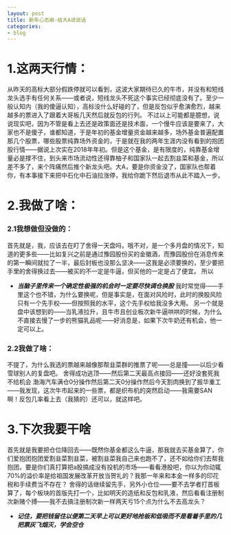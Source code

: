 ```yaml
---
layout: post
title: 新年心态崩-给大A说说话
categories:
- blog
---
```


# 1.这两天行情：
从昨天的高标大部分假跌停就可以看到，这波大家期待已久的牛市，并没有和短线龙头选手有任何关系——或者说，短线龙头不死这个事实已经彻底没有了。至少一般认知内（我的傻逼认知），高标没什么好碰的了，但是反包似乎愈演愈烈，越来越多的票进入了跟着大哥板几天然后就反包的行列。
不过以上可能都是臆想，说说现实吧，因为不管是看上去还是政策面还是技术面，一个慢牛应该是要来了，大家也不是傻子，谁都知道，于是年初的基金增量资金越来越多，场外基金普遍配置那几个股票，哪些股票纯靠场外资金的，于是就在我的两年生涯内没有看到的抱团股行情——据说上次实在2018年年初。但是这个基金，是有限度的，纯靠基金增量必是撑不住，到头来市场流动性还得靠柚子和国家队一起去割韭菜和基金，所以差不多了，来个阵痛然后推个新龙头吧。大A，要是你资金没了，国家队也帮着你，有本事接下来把中石化中石油拉涨停，我给你跪下然后退市从此不踏入一步。
# 2.我做了啥：
### 2.1我想做但没做的：
首先就是，我，应该去在盯了舍得一天盘吗，哦不对，是一个多月盘的情况下，知道的更多些——比如复兴之前是通过豫园股份买的金徽酒，而豫园股份在消息传来的第一瞬间就拉了一半，最后封板也没那么坚决——这我是必须要换的，至少要把手里的舍得换过去——被买的不一定是牛逼，但买他的一定是占了便宜。
所以
- ***当脑子里传来一个确定性极强的机会时一定要尽快调仓换股***
我时常觉得——手里这个也不错，为什么要换呢，但是事实是，在面对风险时，此时的换股风险只有一个先手权——但按照我的水平，这个先手权给我没多大用。
另一个就是盘中该想到的——当乳液拉升，且牛市且创业板次新牛逼哄哄的时候，为什么不直接去慢了一步的熊猫乳品呢——好消息是，如果下次牛奶还有机会，他一定可以上。

### 2.2我做了啥：
不提了，为什么我选的票越来越像那帮韭菜群的推票了呢——总是撞——以后少看雪球别人的复盘吧。
舍得成功逃顶——然后第二天最高点接回——还好没套死我不给机会
渤海汽车满仓0分操作然后第二天0分操作然后今天割肉换到了振华重工——我发现，这次牛市起来的一些票，都是织布机的突然启动——我需要SAN啊！反包几率看上去（我猜的）还可以，就这样吧。

# 3.下次我要干啥
首先就是我要把仓位降回去——既然你基金都这么牛逼，那我就去买基金算了，你们爱抱团抱团爱割韭菜割韭菜，被割韭菜我自己来也跑不了，还不如给你们去帮我抱团，要是你们真打算把a股搞成没有投机的市场——看看港股吧，你以为你动辄70%的溢价率是给祖国发展改革开放当贺礼的？我那一年来和本金一样多的印花税和手续费当不存在？
舍得的话继续留先手，另外小仓位——要不去学者打首板算了，每个板块的首版先打一个，比如明天的造纸和反包和乳液，然后看看注册制次新赌个搏——我不去搞注册制次新一样两天亏15个点为什么不去高龙头？

- ***记住，要把钱留住以便第二天早上可以更好地抢板和低吸而不是看着手里的几把票灰飞烟灭，学会空仓***
